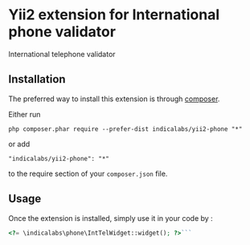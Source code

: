 Yii2 extension for International phone validator
================================================
International telephone validator

Installation
------------

The preferred way to install this extension is through [composer](http://getcomposer.org/download/).

Either run

```
php composer.phar require --prefer-dist indicalabs/yii2-phone "*"
```

or add

```
"indicalabs/yii2-phone": "*"
```

to the require section of your `composer.json` file.


Usage
-----

Once the extension is installed, simply use it in your code by  :

```php
<?= \indicalabs\phone\IntTelWidget::widget(); ?>```